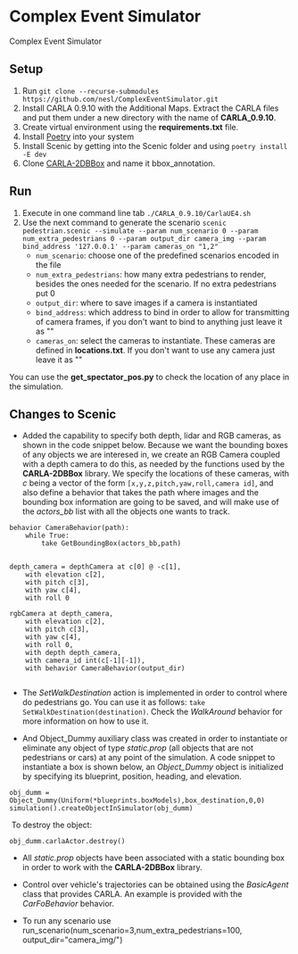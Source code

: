 # Complex Event Simulator
Complex Event Simulator

## Setup

1. Run `git clone --recurse-submodules https://github.com/nesl/ComplexEventSimulator.git`
2. Install CARLA 0.9.10 with the Additional Maps. Extract the CARLA files and put them under a new directory with the name of **CARLA_0.9.10**.
3. Create virtual environment using the **requirements.txt** file.
4. Install [Poetry](https://python-poetry.org/) into your system
5. Install Scenic by getting into the Scenic folder and using `poetry install -E dev`
6. Clone [CARLA-2DBBox](https://github.com/MukhlasAdib/CARLA-2DBBox) and name it bbox_annotation.

## Run

1. Execute in one command line tab `./CARLA_0.9.10/CarlaUE4.sh`
2. Use the next command to generate the scenario `scenic pedestrian.scenic --simulate --param num_scenario 0 --param num_extra_pedestrians 0 --param output_dir camera_img --param bind_address '127.0.0.1' --param cameras_on "1,2"`
	* `num_scenario`: choose one of the predefined scenarios encoded in the file
	* `num_extra_pedestrians`: how many extra pedestrians to render, besides the ones needed for the scenario. If no extra pedestrians put 0
	* `output_dir`: where to save images if a camera is instantiated
	* `bind_address`: which address to bind in order to allow for transmitting of camera frames, if you don't want to bind to anything just leave it as ""
	* `cameras_on`: select the cameras to instantiate. These cameras are defined in **locations.txt**. If you don't want to use any camera just leave it as ""

You can use the **get_spectator_pos.py** to check the location of any place in the simulation.


## Changes to Scenic

* Added the capability to specify both depth, lidar and RGB cameras, as shown in the code snippet below. Because we want the bounding boxes of any objects we are interesed in, we create an RGB Camera coupled with a depth camera to do this, as needed by the functions used by the **CARLA-2DBBox** library. We specify the locations of these cameras, with *c* being a vector of the form `[x,y,z,pitch,yaw,roll,camera id]`, and also define a behavior that takes the path where images and the bounding box information are going to be saved, and will make use of the *actors_bb* list with all the objects one wants to track.

```
behavior CameraBehavior(path):
    while True:
        take GetBoundingBox(actors_bb,path)


depth_camera = depthCamera at c[0] @ -c[1],
    with elevation c[2],
    with pitch c[3],
    with yaw c[4],
    with roll 0

rgbCamera at depth_camera,
    with elevation c[2],
    with pitch c[3],
    with yaw c[4],
    with roll 0,
    with depth depth_camera, 
    with camera_id int(c[-1][-1]),
    with behavior CameraBehavior(output_dir)


```


* The *SetWalkDestination* action is implemented in order to control where do pedestrians go. You can use it as follows: `take SetWalkDestination(destination)`. Check the *WalkAround* behavior for more information on how to use it.

* And Object_Dummy auxiliary class was created in order to instantiate or eliminate any object of type *static.prop* (all objects that are not pedestrians or cars) at any point of the simulation. A code snippet to instantiate a box is shown below, an *Object_Dummy* object is initialized by specifying its blueprint, position, heading, and elevation.

```
obj_dumm = Object_Dummy(Uniform(*blueprints.boxModels),box_destination,0,0)
simulation().createObjectInSimulator(obj_dumm)
```

&nbsp;To destroy the object:

`obj_dumm.carlaActor.destroy()`

* All *static.prop* objects have been associated with a static bounding box in order to work with the **CARLA-2DBBox** library.

* Control over vehicle's trajectories can be obtained using the *BasicAgent* class that provides CARLA. An example is provided with the *CarFoBehavior* behavior.

* To run any scenario use run_scenario(num_scenario=3,num_extra_pedestrians=100, output_dir="camera_img/")
